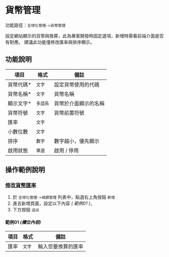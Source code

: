 #  貨幣管理

功能路徑：`全球化管理->貨幣管理`

設定網站顯示的貨幣與換算，此為專案開發時固定選項，新增時需看前端介面是否有對應。
建議此功能僅修改匯率與排序顯示。



##  功能說明 

| 項目  | 格式 | 備註 |
|---|---|---|
|貨幣代碼*|`文字`|設定貨幣使用的代碼|
|貨幣名稱*|`文字`|貨幣名稱|
|顯示文字*|`多語系`|貨幣於介面顯示的名稱|
|貨幣符號|`文字`|貨幣前置符號|
|匯率|`文字`||
|小數位數|`文字`||
|排序|`數字`|數字越小，優先顯示|
|啟用狀態|`單選`|啟用 / 停用|


##  操作範例說明



### [修改貨幣匯率](/guide/world-currency#修改貨幣匯率)

1. 於 `全球化管理->城鎮管理` 列表中，點選右上角按鈕 `新增` 
2. 進去新增頁面，設定以下內容 _( 範例01 )_，
3. 下方按鈕 `送出`

#### 範例01 _(欄位內容)_

| 項目  | 格式 | 備註 |
|---|---|---|
|匯率|`文字`|輸入您要換算的匯率|


